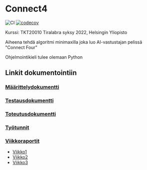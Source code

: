 # Connect4
![CI](https://github.com/BananaMayo/Connect4/workflows/CI/badge.svg)
[![codecov](https://codecov.io/gh/BananaMayo/Connect4/branch/master/graph/badge.svg)](https://codecov.io/gh/BananaMayo/Connect4)

Kurssi: TKT20010 Tiralabra syksy 2022, Helsingin Yliopisto

Aiheena tehdä algoritmi minimaxilla joka luo AI-vastustajan pelissä "Connect Four"

Ohjelmointikieli tulee olemaan Python

## Linkit dokumentointiin
### [Määrittelydokumentti](https://github.com/BananaMayo/Connect4/blob/main/Dokumentaatio/M%C3%A4%C3%A4rittelydokumentti.md)
### [Testausdokumentti](https://github.com/BananaMayo/Connect4/blob/main/Dokumentaatio/Testausdokumentti.md#testausdokumentti)
### [Toteutusdokumentti](https://github.com/BananaMayo/Connect4/blob/main/Dokumentaatio/Toteutusdokumentti.md)
### [Työtunnit](https://github.com/BananaMayo/Connect4/blob/main/Dokumentaatio/Ty%C3%B6tunnit.md)

### [Viikkoraportit](https://github.com/BananaMayo/Connect4/tree/main/Dokumentaatio/Viikkoraportit)
- [Viikko1](https://github.com/BananaMayo/Connect4/blob/main/Dokumentaatio/Viikkoraportit/viikko1.md)
- [Viikko2](https://github.com/BananaMayo/Connect4/blob/main/Dokumentaatio/Viikkoraportit/viikko2.md)
- [Viikko3](https://github.com/BananaMayo/Connect4/blob/main/Dokumentaatio/Viikkoraportit/viikko3.md)
